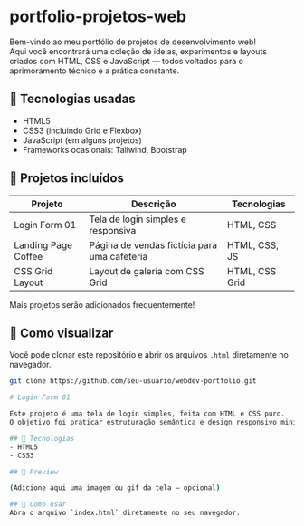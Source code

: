 # portfolio-projetos-web

Bem-vindo ao meu portfólio de projetos de desenvolvimento web!  
Aqui você encontrará uma coleção de ideias, experimentos e layouts criados com HTML, CSS e JavaScript — todos voltados para o aprimoramento técnico e a prática constante.

## 🧰 Tecnologias usadas
- HTML5
- CSS3 (incluindo Grid e Flexbox)
- JavaScript (em alguns projetos)
- Frameworks ocasionais: Tailwind, Bootstrap

## 📁 Projetos incluídos

| Projeto                  | Descrição                                             | Tecnologias          |
|--------------------------|-------------------------------------------------------|----------------------|
| Login Form 01            | Tela de login simples e responsiva                    | HTML, CSS            |
| Landing Page Coffee      | Página de vendas fictícia para uma cafeteria          | HTML, CSS, JS        |
| CSS Grid Layout          | Layout de galeria com CSS Grid                        | HTML, CSS Grid       |

Mais projetos serão adicionados frequentemente!

## 🚀 Como visualizar
Você pode clonar este repositório e abrir os arquivos `.html` diretamente no navegador.

```bash
git clone https://github.com/seu-usuario/webdev-portfolio.git

# Login Form 01

Este projeto é uma tela de login simples, feita com HTML e CSS puro.  
O objetivo foi praticar estruturação semântica e design responsivo minimalista.

## 🔧 Tecnologias
- HTML5
- CSS3

## 📸 Preview

(Adicione aqui uma imagem ou gif da tela — opcional)

## 📂 Como usar
Abra o arquivo `index.html` diretamente no seu navegador.
